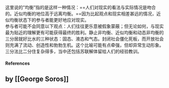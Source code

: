 这里说的”均衡”指的是这样一种情况：==人们对现实的看法与实际情况是吻合的。近似均衡的地位高于远离均衡。==因为比起观点和现实相差甚远的情况，近似均衡状态下的参与者能更好地应对现实。  
参与者可能不会同意以下观点：人们往往更乐意被假象蒙蔽；但无论如何，与现实最为贴近的理解更有可能获得最终的胜利。静止非均衡、近似均衡和动态非均衡的三分居就好比水的三种状态：固态、液态和气态。封闭社会僵化死板，而开放社会则充满了流动、创造性和勃勃生机。这个比喻可能有点牵强，但却异常生动形象。三分法比二分住复杂得多，当中还包括苏联解体留给人们的经验教训。

#### References

by   [[George Soros]]
-
